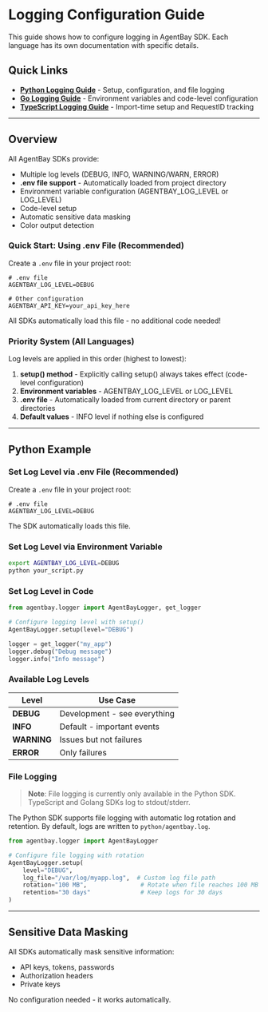 # Logging Configuration Guide

This guide shows how to configure logging in AgentBay SDK. Each language has its own documentation with specific details.

## Quick Links

- **[Python Logging Guide](../../../../python/docs/api/common-features/basics/logging.md)** - Setup, configuration, and file logging
- **[Go Logging Guide](../../../../golang/docs/api/common-features/basics/logging.md)** - Environment variables and code-level configuration
- **[TypeScript Logging Guide](../../../../typescript/docs/api/common-features/basics/logging.md)** - Import-time setup and RequestID tracking

---

## Overview

All AgentBay SDKs provide:
- Multiple log levels (DEBUG, INFO, WARNING/WARN, ERROR)
- **.env file support** - Automatically loaded from project directory
- Environment variable configuration (AGENTBAY_LOG_LEVEL or LOG_LEVEL)
- Code-level setup
- Automatic sensitive data masking
- Color output detection

### Quick Start: Using .env File (Recommended)

Create a `.env` file in your project root:

```
# .env file
AGENTBAY_LOG_LEVEL=DEBUG

# Other configuration
AGENTBAY_API_KEY=your_api_key_here
```

All SDKs automatically load this file - no additional code needed!

### Priority System (All Languages)

Log levels are applied in this order (highest to lowest):

1. **setup() method** - Explicitly calling setup() always takes effect (code-level configuration)
2. **Environment variables** - AGENTBAY_LOG_LEVEL or LOG_LEVEL
3. **.env file** - Automatically loaded from current directory or parent directories
4. **Default values** - INFO level if nothing else is configured

---

## Python Example

### Set Log Level via .env File (Recommended)

Create a `.env` file in your project root:

```
# .env file
AGENTBAY_LOG_LEVEL=DEBUG
```

The SDK automatically loads this file.

### Set Log Level via Environment Variable

```bash
export AGENTBAY_LOG_LEVEL=DEBUG
python your_script.py
```

### Set Log Level in Code

```python
from agentbay.logger import AgentBayLogger, get_logger

# Configure logging level with setup()
AgentBayLogger.setup(level="DEBUG")

logger = get_logger("my_app")
logger.debug("Debug message")
logger.info("Info message")
```

### Available Log Levels

| Level | Use Case |
|-------|----------|
| **DEBUG** | Development - see everything |
| **INFO** | Default - important events |
| **WARNING** | Issues but not failures |
| **ERROR** | Only failures |

### File Logging

> **Note**: File logging is currently only available in the Python SDK. TypeScript and Golang SDKs log to stdout/stderr.

The Python SDK supports file logging with automatic log rotation and retention. By default, logs are written to `python/agentbay.log`.

```python
from agentbay.logger import AgentBayLogger

# Configure file logging with rotation
AgentBayLogger.setup(
    level="DEBUG",
    log_file="/var/log/myapp.log",  # Custom log file path
    rotation="100 MB",               # Rotate when file reaches 100 MB
    retention="30 days"              # Keep logs for 30 days
)
```

---

## Sensitive Data Masking

All SDKs automatically mask sensitive information:

- API keys, tokens, passwords
- Authorization headers
- Private keys

No configuration needed - it works automatically.

